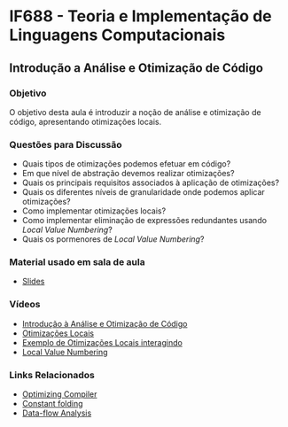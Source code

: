 # IF688 - Teoria e Implementação de Linguagens Computacionais

## Introdução a Análise e Otimização de Código

### Objetivo

O objetivo desta aula é introduzir a noção de análise e otimização de código, apresentando otimizações locais.

### Questões para Discussão

- Quais tipos de otimizações podemos efetuar em código? 
- Em que nível de abstração devemos realizar otimizações? 
- Quais os principais requisitos associados à aplicação de otimizações? 
- Quais os diferentes níveis de granularidade onde podemos aplicar otimizações? 
- Como implementar otimizações locais? 
- Como implementar eliminação de expressões redundantes usando _Local Value Numbering_?
- Quais os pormenores de _Local Value Numbering_?


### Material usado em sala de aula

- [Slides](https://drive.google.com/file/d/179bn5zHYEepG5-B1kF3tzaFldpVhhVxt/view)

### Vídeos

- [Introdução à Análise e Otimização de Código](https://www.youtube.com/watch?v=84EGVK1UlDA)
- [Otimizações Locais](https://www.youtube.com/watch?v=_d3iWKx-xDI)
- [Exemplo de Otimizações Locais interagindo](https://www.youtube.com/watch?v=wXepvg3SneE)
- [Local Value Numbering](https://www.youtube.com/watch?v=9BHK3q_2BGQ)

### Links Relacionados

- [Optimizing Compiler](https://en.wikipedia.org/wiki/Optimizing_compiler)
- [Constant folding](https://en.wikipedia.org/wiki/Constant_folding)
- [Data-flow Analysis](https://en.wikipedia.org/wiki/Data-flow_analysis)